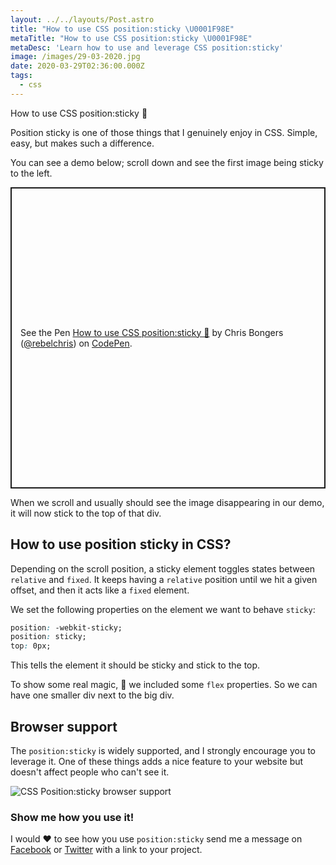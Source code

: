 ```yaml
---
layout: ../../layouts/Post.astro
title: "How to use CSS position:sticky \U0001F98E"
metaTitle: "How to use CSS position:sticky \U0001F98E"
metaDesc: 'Learn how to use and leverage CSS position:sticky'
image: /images/29-03-2020.jpg
date: 2020-03-29T02:36:00.000Z
tags:
  - css
---
```


How to use CSS position:sticky 🦎

Position sticky is one of those things that I genuinely enjoy in CSS. Simple, easy, but makes such a difference.

You can see a demo below; scroll down and see the first image being sticky to the left.

<p class="codepen" data-height="482" data-theme-id="dark" data-default-tab="result" data-user="rebelchris" data-slug-hash="qBBQaoe" style="height: 482px; box-sizing: border-box; display: flex; align-items: center; justify-content: center; border: 2px solid; margin: 1em 0; padding: 1em;" data-pen-title="How to use CSS position:sticky 🦎">
  <span>See the Pen <a href="https://codepen.io/rebelchris/pen/qBBQaoe">
  How to use CSS position:sticky 🦎</a> by Chris Bongers (<a href="https://codepen.io/rebelchris">@rebelchris</a>)
  on <a href="https://codepen.io">CodePen</a>.</span>
</p>
<script async src="https://static.codepen.io/assets/embed/ei.js"></script>

When we scroll and usually should see the image disappearing in our demo, it will now stick to the top of that div.

## How to use position sticky in CSS?

Depending on the scroll position, a sticky element toggles states between `relative` and `fixed`. It keeps having a `relative` position until we hit a given offset, and then it acts like a `fixed` element.

We set the following properties on the element we want to behave `sticky`:

```css
position: -webkit-sticky;
position: sticky;
top: 0px;
```

This tells the element it should be sticky and stick to the top.

To show some real magic, 🎩 we included some `flex` properties. So we can have one smaller div next to the big div.

## Browser support

The `position:sticky` is widely supported, and I strongly encourage you to leverage it. One of these things adds a nice feature to your website but doesn't affect people who can't see it.

![CSS Position:sticky browser support](https://caniuse.bitsofco.de/image/css-sticky.png)

### Show me how you use it!

I would ❤️ to see how you use `position:sticky` send me a message on [Facebook](https://www.facebook.com/DailyDevTipsBlog) or [Twitter](https://twitter.com/DailyDevTips1) with a link to your project.

